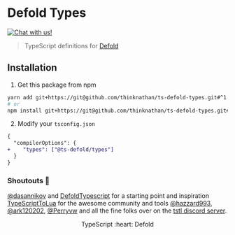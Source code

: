 # Defold Types

<a href="https://discord.gg/eukcq5m"><img alt="Chat with us!" src="https://img.shields.io/discord/766898804896038942.svg?colorB=7581dc&logo=discord&logoColor=white"></a>

> TypeScript definitions for [Defold](https://defold.com/)

## Installation

1. Get this package from npm

```bash
yarn add git+https://git@github.com/thinknathan/ts-defold-types.git#^1.3.0 -D
# or
npm install git+https://git@github.com/thinknathan/ts-defold-types.git#^1.3.0 --save-dev
```

2. Modify your `tsconfig.json`

```diff
{
  "compilerOptions": {
+    "types": ["@ts-defold/types"]
  }
}
```

### Shoutouts 📢

[@dasannikov](https://github.com/dasannikov) and [DefoldTypescript](https://github.com/dasannikov/DefoldTypeScript) for a starting point and inspiration
[TypeScriptToLua](https://github.com/TypeScriptToLua/TypeScriptToLua) for the awesome community and tools
[@hazzard993](https://github.com/hazzard993), [@ark120202](https://github.com/ark120202), [@Perryvw](https://github.com/Perryvw) and all the fine folks over on the [tstl discord server](https://discord.gg/BWAq58Y).

<p align="center" class="h4">
  TypeScript :heart: Defold
</p>
